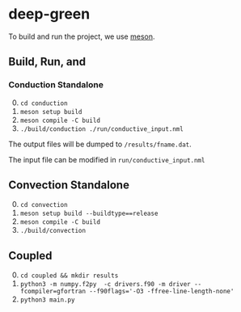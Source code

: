 # deep-green

To build and run the project, we use [meson](https://mesonbuild.com/SimpleStart.html). 

## Build, Run, and

### Conduction Standalone 

0. `cd conduction`
1. `meson setup build`
2. `meson compile -C build`
3. `./build/conduction ./run/conductive_input.nml`

The output files will be dumped to `/results/fname.dat`. 

The input file can be modified in `run/conductive_input.nml`

## Convection Standalone 

0. `cd convection`
1. `meson setup build --buildtype==release`
2. `meson compile -C build`
3. `./build/convection`

## Coupled 

0. `cd coupled && mkdir results`
1. `python3 -m numpy.f2py  -c drivers.f90 -m driver --fcompiler=gfortran --f90flags='-O3 -ffree-line-length-none'`
2. `python3 main.py`

